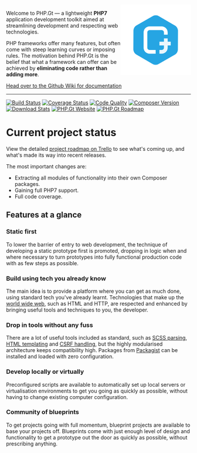 <img align="right" src="https://raw.githubusercontent.com/BrightFlair/PHP.Gt/master/Logo.png" alt="PHP.Gt logo" />

Welcome to PHP.Gt — a lightweight **PHP7** application development toolkit aimed at streamlining development and respecting web technologies.

PHP frameworks offer many features, but often come with steep learning curves or imposing rules. The motivation behind PHP.Gt is the belief that what a framework can offer can be achieved by **eliminating code rather than adding more**.

[Head over to the Github Wiki for documentation](https://github.com/g105b/PHP.Gt/wiki)

***

[![Build Status](http://img.shields.io/circleci/project/BrightFlair/PHP.Gt.svg?style=flat-square)](https://circleci.com/gh/BrightFlair/PHP.Gt)
[![Coverage Status](http://img.shields.io/coveralls/BrightFlair/PHP.Gt.svg?style=flat-square)](https://coveralls.io/r/BrightFlair/PHP.Gt)
[![Code Quality](http://img.shields.io/scrutinizer/g/BrightFlair/PHP.Gt.svg?style=flat-square)](https://scrutinizer-ci.com/g/BrightFlair/PHP.Gt/)
[![Composer Version](http://img.shields.io/packagist/v/brightflair/php.gt.svg?style=flat-square)](https://packagist.org/packages/brightflair/php.gt)
[![Download Stats](http://img.shields.io/packagist/dm/BrightFlair/PHP.Gt.svg?style=flat-square)](https://packagist.org/packages/brightflair/php.gt)
[![PHP.Gt Website](http://img.shields.io/badge/web-www.php.gt-26a5e3.svg?style=flat-square)](http://www.php.gt)
[![PHP.Gt Roadmap](http://img.shields.io/badge/roadmap-public%20trello-26a5e3.svg?style=flat-square)](https://trello.com/b/zbfqGWbH/php-gt-public-roadmap)

Current project status
======================

View the detailed [project roadmap on Trello](https://trello.com/b/zbfqGWbH/php-gt-public-roadmap) to see what's coming up, and what's made its way into recent releases.

The most important changes are:

+ Extracting all modules of functionality into their own Composer packages.
+ Gaining full PHP7 support.
+ Full code coverage.

Features at a glance
--------------------

### Static first

To lower the barrier of entry to web development, the technique of developing a static prototype first is promoted, dropping in logic when and where necessary to turn prototypes into fully functional production code with as few steps as possible.

### Build using tech you already know

The main idea is to provide a platform where you can get as much done, using standard tech you've already learnt. Technologies that make up the [world wide web](https://en.wikipedia.org/wiki/World_Wide_Web), such as HTML and HTTP, are respected and enhanced by bringing useful tools and techniques to you, the developer.

### Drop in tools without any fuss

There are a lot of useful tools included as standard, such as [SCSS parsing](https://github.com/BrightFlair/PHP.Gt/wiki/Client-side-files), [HTML templating](https://github.com/BrightFlair/PHP.Gt/wiki/Templating) and [CSRF handling](https://github.com/BrightFlair/PHP.Gt/wiki/CSRF), but the highly modularised architecture keeps compatibility high. Packages from [Packagist](https://packagist.org) can be installed and loaded with zero configuration.

### Develop locally or virtually

Preconfigured scripts are available to automatically set up local servers or virtualisation environments to get you going as quickly as possible, without having to change existing computer configuration.

### Community of blueprints

To get projects going with full momentum, blueprint projects are available to base your projects off. Blueprints come with just enough level of design and functionality to get a prototype out the door as quickly as possible, without prescribing anything.